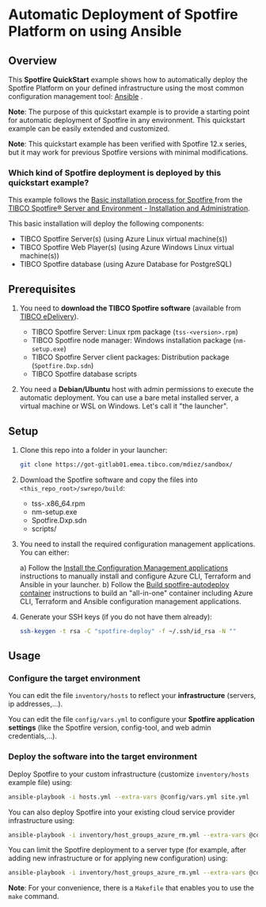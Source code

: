 # Automatic Deployment of Spotfire Platform on using Ansible

## Overview

This **Spotfire QuickStart** example shows how to automatically deploy the Spotfire Platform on your defined infrastructure using the most common configuration management tool: [Ansible](https://github.com/ansible/ansible) .

**Note**: The purpose of this quickstart example is to provide a starting point for automatic deployment of Spotfire in any environment. This quickstart example can be easily extended and customized.

**Note**: This quickstart example has been verified with Spotfire 12.x series, but it may work for previous Spotfire versions with minimal modifications.

### Which kind of Spotfire deployment is deployed by this quickstart example?

This example follows the [Basic installation process for Spotfire
](https://docs.tibco.com/pub/spotfire_server/latest/doc/html/TIB_sfire_server_tsas_admin_help/server/topics/basic_installation_process_for_spotfire.html) from the [TIBCO Spotfire® Server and Environment - Installation and Administration](https://docs.tibco.com/pub/spotfire_server/latest/doc/html/TIB_sfire_server_tsas_admin_help/server/topics/getting_started.html).

This basic installation will deploy the following components:
- TIBCO Spotfire Server(s) (using Azure Linux virtual machine(s))
- TIBCO Spotfire Web Player(s) (using Azure Windows Linux virtual machine(s))
- TIBCO Spotfire database (using Azure Database for PostgreSQL)

## Prerequisites

1. You need to **download the TIBCO Spotfire software** (available from [TIBCO eDelivery](https://edelivery.tibco.com/storefront/index.ep)).
   - TIBCO Spotfire Server: Linux rpm package (`tss-<version>.rpm`)
   - TIBCO Spotfire node manager: Windows installation package (`nm-setup.exe`)
   - TIBCO Spotfire Server client packages: Distribution package (`Spotfire.Dxp.sdn`)
   - TIBCO Spotfire database scripts

2. You need a **Debian/Ubuntu** host with admin permissions to execute the automatic deployment. 
   You can use a bare metal installed server, a virtual machine or WSL on Windows. Let's call it "the launcher".

## Setup

1. Clone this repo into a folder in your launcher:
   ```bash
   git clone https://got-gitlab01.emea.tibco.com/mdiez/sandbox/
   ```

2. Download the Spotfire software and copy the files into `<this_repo_root>/swrepo/build`:
   - tss-<version>.x86_64.rpm
   - nm-setup.exe
   - Spotfire.Dxp.sdn
   - scripts/

3. You need to install the required configuration management applications. You can either:

   a) Follow the [Install the Configuration Management applications](docs/Setup.md) instructions to manually install and configure Azure CLI, Terraform and Ansible in your launcher.
   b) Follow the [Build spotfire-autodeploy container](../../autodeploy/dockers/spotfire-autodeploy-buster-slim/README.md) instructions to build an "all-in-one" container including Azure CLI, Terraform and Ansible configuration management applications.

4. Generate your SSH keys (if you do not have them already):
    ```bash
    ssh-keygen -t rsa -C "spotfire-deploy" -f ~/.ssh/id_rsa -N ""
    ```

## Usage

### Configure the target environment

You can edit the file `inventory/hosts` to reflect your **infrastructure** (servers, ip addresses,...).

You can edit the file `config/vars.yml` to configure your **Spotfire application settings** (like the Spotfire version, config-tool, and web admin credentials,...).

### Deploy the software into the target environment

Deploy Spotfire to your custom infrastructure (customize  `inventory/hosts` example file) using:
```bash
ansible-playbook -i hosts.yml --extra-vars @config/vars.yml site.yml
```

You can also deploy Spotfire into your existing cloud service provider infrastructure using:
```bash
ansible-playbook -i inventory/host_groups_azure_rm.yml --extra-vars @config/vars.yml site.yml
```

You can limit the Spotfire deployment to a server type (for example, after adding new infrastructure or for applying new configuration) using:
```bash
ansible-playbook -i inventory/host_groups_azure_rm.yml --extra-vars @config/vars.yml site.yml --limit wp_servers
```

**Note**: For your convenience, there is a `Makefile` that enables you to use the `make` command.
